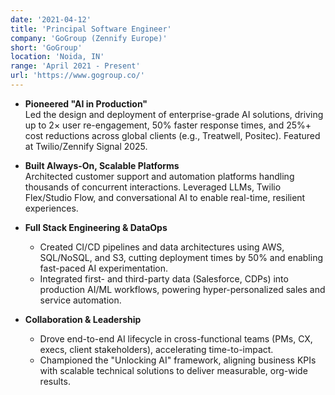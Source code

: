 ```yaml
---
date: '2021-04-12'
title: 'Principal Software Engineer'
company: 'GoGroup (Zennify Europe)'
short: 'GoGroup'
location: 'Noida, IN'
range: 'April 2021 - Present'
url: 'https://www.gogroup.co/'
---
```


- **Pioneered "AI in Production"**  
  Led the design and deployment of enterprise-grade AI solutions, driving up to 2× user re-engagement, 50% faster response times, and 25%+ cost reductions across global clients (e.g., Treatwell, Positec). Featured at Twilio/Zennify Signal 2025.

- **Built Always-On, Scalable Platforms**  
  Architected customer support and automation platforms handling thousands of concurrent interactions. Leveraged LLMs, Twilio Flex/Studio Flow, and conversational AI to enable real-time, resilient experiences.

- **Full Stack Engineering & DataOps**

  - Created CI/CD pipelines and data architectures using AWS, SQL/NoSQL, and S3, cutting deployment times by 50% and enabling fast-paced AI experimentation.
  - Integrated first- and third-party data (Salesforce, CDPs) into production AI/ML workflows, powering hyper-personalized sales and service automation.

- **Collaboration & Leadership**
  - Drove end-to-end AI lifecycle in cross-functional teams (PMs, CX, execs, client stakeholders), accelerating time-to-impact.
  - Championed the "Unlocking AI" framework, aligning business KPIs with scalable technical solutions to deliver measurable, org-wide results.
